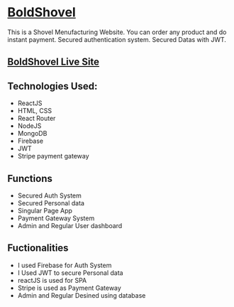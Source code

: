 # [BoldShovel](https://programminghero-assignment-12.web.app/)
This is a Shovel Menufacturing Website. You can order any product and do instant payment. Secured authentication system. Secured Datas with JWT.

## [BoldShovel Live Site](https://programminghero-assignment-12.web.app/)


## Technologies Used:
* ReactJS
* HTML, CSS
* React Router
* NodeJS
* MongoDB
* Firebase
* JWT
* Stripe payment gateway

## Functions
* Secured Auth System
* Secured Personal data
* Singular Page App
* Payment Gateway System
* Admin and Regular User dashboard

## Fuctionalities
* I used Firebase for Auth System
* I Used JWT to secure Personal data
* reactJS is used for SPA
* Stripe is used as Payment Gateway
* Admin and Regular Desined using database